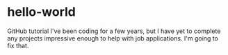 # hello-world
GitHub tutorial
I've been coding for a few years, but I have yet to complete any projects impressive enough to help with job applications. I'm going to fix that.
